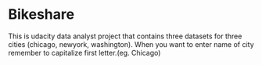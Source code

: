 # Bikeshare
This is udacity data analyst project that contains three datasets for three cities (chicago, newyork, washington).
When you want to enter name of city remember to capitalize first letter.(eg. Chicago)
